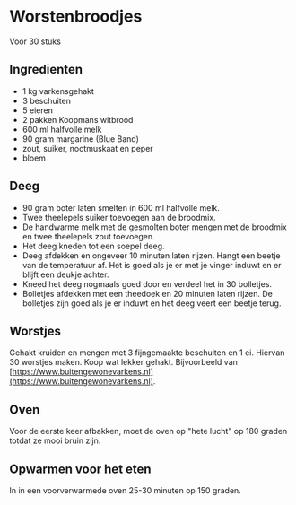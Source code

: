 # Worstenbroodjes

Voor 30 stuks

## Ingredienten

- 1 kg varkensgehakt
- 3 beschuiten
- 5 eieren
- 2 pakken Koopmans witbrood
- 600 ml halfvolle melk
- 90 gram margarine (Blue Band)
- zout, suiker, nootmuskaat en peper
- bloem

## Deeg

- 90 gram boter laten smelten in 600 ml halfvolle melk.
- Twee theelepels suiker toevoegen aan de broodmix.
- De handwarme melk met de gesmolten boter mengen met de broodmix en twee theelepels zout toevoegen.
- Het deeg kneden tot een soepel deeg.
- Deeg afdekken en ongeveer 10 minuten laten rijzen. Hangt een beetje van de temperatuur af. Het is goed als je er met je vinger induwt en er blijft een deukje achter.
- Kneed het deeg nogmaals goed door en verdeel het in 30 bolletjes.
- Bolletjes afdekken met een theedoek en 20 minuten laten rijzen. De bolletjes zijn goed als je er induwt en het deeg veert een beetje terug.

## Worstjes

Gehakt kruiden en mengen met 3 fijngemaakte beschuiten en 1 ei. Hiervan 30 worstjes maken. Koop wat lekker gehakt. Bijvoorbeeld van [https://www.buitengewonevarkens.nl](https://www.buitengewonevarkens.nl).

## Oven

Voor de eerste keer afbakken, moet de oven op "hete lucht" op 180 graden totdat ze mooi bruin zijn.

## Opwarmen voor het eten

In in een voorverwarmede oven 25-30 minuten op 150 graden.
